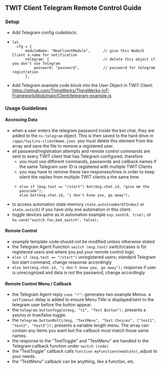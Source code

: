## TWIT Client Telegram Remote Control Guide
### Setup
- Add Telegram config codeblock: 
- ```
  let
    cfg = {
        moduleName: "NewClientModule",      // give this NodeJS Client a name for notification
        telegram: {                         // delete this object if you don't use Telegram
            password: "password",           // password for telegram registration
        },
  ```
- Add Telegram example code block into the User Object in TWIT Client: https://github.com/ThingWerks/ThingWerks-IoT-Framework/blob/main/Client/telegram-example.js

### Usage Guidelines
#### Accessing Data
- when a user enters the telegram password inside the bot chat, they are added to the `nv.telegram` object. This is then saved to the hard drive in `/apps/twit/nv-clientName.json`. you must delete this element from the array and save the file to remove a registered user.
- all password/registration attempts and remote control commands are sent to every TWIT client that has Telegram configured, therefore
  - you must use different commands, passwords and callback names if  the same Telegram user ID is registered with multiple TWIT Clients
  - you may have to remove these two responses/lines in order to keep silent the replies from multiple TWIT clients a the same time.
  - ```
    else if (msg.text == "/start") bot(msg.chat.id, "give me the passcode");
    else bot(msg.chat.id, "i don't know you, go away");
    ```
- to access automation state memory `state.auto[numberOfIndex]` or `state.auto[0]` if you have only one automation in this client.
- toggle devices same as in automation example `esp.send(0, true);` or `ha.send("switch.fan_bed_switch", false);`


#### Remote Control
- example template code should not be modified unless otherwise stated
- the Telegram Agent Function `switch (msg.text)` switch/cases is for registered users and where you put your remote control logic
- `else if (msg.text == "/start")` unregistered users; standard Telegram bot start command, change response accordingly
- `else bot(msg.chat.id, "i don't know you, go away");` response if user is unrecognized and data is not the password, change accordingly

#### Remote Control Menu / Callback
- the Telegram Agent reply `case "r":` generates two example Menus. a `setTimeout` delay is added to ensure Menu Title is displayed/sent to the telegram user before the button appear.
- the `telegram.buttonToggle(msg, "t1", "Test Button");` presents a yes/no or true/false toggle.
- the `telegram.buttonMulti(msg, "TestMenu", "Test Choices", ["test1", "test2", "test3"]);` presents a variable length menu. The array can contain any items you want but the callback must match those same names.
- the response to the "TestToggle" and "TestMenu" are handled in the Telegram callback function under `switch (code)`
- the "TestToggle" callback calls `function myFunction(newState)`, adjust to your needs.
- the "TestMenu" callback can be anything, like a function, etc.
